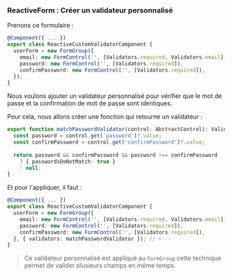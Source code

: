 ### ReactiveForm : Créer un validateur personnalisé

Prenons ce formulaire :

```typescript
@Component({ ... })
export class ReactiveCustomValidatorComponent {
  userForm = new FormGroup({
    email: new FormControl('', [Validators.required, Validators.email]),
    password: new FormControl('', [Validators.required]),
    confirmPassword: new FormControl('', [Validators.required]),
  });
}
```

Nous voulons ajouter un validateur personnalisé pour vérifier que le mot de passe et la confirmation de mot de passe sont identiques.

Pour cela, nous allons créer une fonction qui retourne un validateur :

```typescript
export function matchPasswordValidator(control: AbstractControl): ValidationErrors | null {
  const password = control.get('password')?.value;
  const confirmPassword = control.get('confirmPassword')?.value;
  
  return password && confirmPassword && password !== confirmPassword
    ? { passwordsDoNotMatch: true }
    : null;
}
```

Et pour l'appliquer, il faut :
```typescript
@Component({ ... })
export class ReactiveCustomValidatorComponent {
  userForm = new FormGroup({
    email: new FormControl('', [Validators.required, Validators.email]),
    password: new FormControl('', [Validators.required]),
    confirmPassword: new FormControl('', [Validators.required]),
  }, { validators: matchPasswordValidator }); // <---
}
```

> Ce validateur personnalisé est appliqué au `FormGroup` cette technique permet de valider plusieurs champs en même temps.
